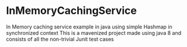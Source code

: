 # InMemoryCachingService
In Memory caching service example in java using simple Hashmap in synchronized context
This is a mavenized project made using java 8 and consists of all the non-trivial Junit test cases
